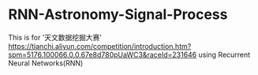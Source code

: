 # RNN-Astronomy-Signal-Process
This is for '天文数据挖掘大赛'
https://tianchi.aliyun.com/competition/introduction.htm?spm=5176.100066.0.0.67e8d780pUaWC3&raceId=231646
using Recurrent Neural Networks(RNN)
